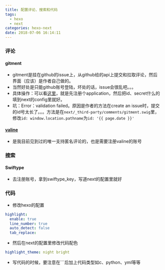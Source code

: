 ```yaml
---
title: 配置评论、搜索和代码
tags:
  - hexo
  - next
categories: hexo-next
date: 2018-07-06 16:14:11
---
```


### 评论

#### gitment
- gitment是挂在github的issue上，从github给的api上提交和拉取评论，然后界面（应该）是作者自己做的。
- 当然好处是只能github账号登陆，坏处的话，issue会很乱吧。。。
- 具体操作：可以看[这里](http://xichen.pub/2018/01/31/2018-01-31-gitment/)，就是先注册个application，然后把id、secret什么的填到next的config里就好。
- 坑：Error：validation failed。原因是作者的方法在create an issue时，提交的id号太长了。。。方法是在`next/_third-party/comments/gitment.swig`里，修改`id: window.location.pathname`为`id: '{{ page.date }}'`

#### [valine](https://valine.js.org/)
- 是我目前见到过的唯一支持匿名评论的，也是需要注册valine的账号


### 搜索

#### Swiftype
- 去注册账号，拿到swiftype_key，写道next的配置里就好

### 代码
- 修改hexo的配置
```yml
highlight:
  enable: true
  line_number: true
  auto_detect: false
  tab_replace:
```
- 然后在next的配置里修改代码配色
```yml
highlight_theme: night bright
```
- 写代码的时候，要注意在```后加上代码类型如c、python、yml等等